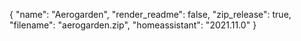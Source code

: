 {
"name": "Aerogarden",
"render_readme": false,
"zip_release": true,
"filename": "aerogarden.zip",
"homeassistant": "2021.11.0"
}
